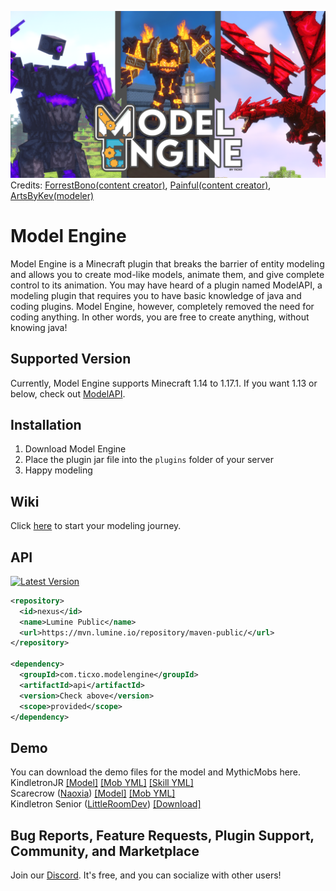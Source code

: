 ![Alt](/ModelEngineBanner.png )
Credits: [ForrestBono(content creator)](https://www.youtube.com/c/Forrestbono), [Painful(content creator)](https://www.youtube.com/c/Painful), [ArtsByKev(modeler)](https://www.youtube.com/channel/UCArJoJbKdI4afzB9QiZWPCA)
# Model Engine
Model Engine is a Minecraft plugin that breaks the barrier of entity modeling and allows you to create mod-like models, animate them, and give complete control to its animation. You may have heard of a plugin named ModelAPI, a modeling plugin that requires you to have basic knowledge of java and coding plugins. Model Engine, however, completely removed the need for coding anything. In other words, you are free to create anything, without knowing java!

## Supported Version
Currently, Model Engine supports Minecraft 1.14 to 1.17.1. If you want 1.13 or below, check out [ModelAPI](https://www.spigotmc.org/resources/modelapi-custom-entity-model-manager.68014/).

## Installation
1. Download Model Engine
2. Place the plugin jar file into the `plugins` folder of your server
3. Happy modeling

## Wiki
Click [here](https://github.com/Ticxo/Model-Engine-Wiki/wiki) to start your modeling journey.

## API
[![Latest Version](https://img.shields.io/maven-metadata/v?metadataUrl=https%3A%2F%2Fmvn.lumine.io%2Frepository%2Fmaven-public%2Fcom%2Fticxo%2Fmodelengine%2Fapi%2Fmaven-metadata.xml)](https://mvn.lumine.io/service/rest/repository/browse/maven-releases/com/ticxo/modelengine/api/)

```xml
<repository>
  <id>nexus</id>
  <name>Lumine Public</name>
  <url>https://mvn.lumine.io/repository/maven-public/</url>
</repository>

<dependency>
  <groupId>com.ticxo.modelengine</groupId>
  <artifactId>api</artifactId>
  <version>Check above</version>
  <scope>provided</scope>
</dependency>
```

## Demo
You can download the demo files for the model and MythicMobs here.  
KindletronJR [[Model]](https://drive.google.com/file/d/1gMiE6mii_9AiRRj9QFq480xvrRPW9Gdg/view?usp=sharing) [[Mob YML]](https://github.com/Ticxo/Model-Engine-Wiki/blob/master/wiki/KindletronJR.yml) [[Skill YML]](https://github.com/Ticxo/Model-Engine-Wiki/blob/master/wiki/KindletronSkills.yml)  
Scarecrow ([Naoxia](https://www.youtube.com/channel/UCc5itTcpJZV_5Sj2VvfS1DA)) [[Model]](https://drive.google.com/file/d/122-TiGNuDWCMov4NjVD-44sEtVAsC8rM/view?usp=sharing) [[Mob YML]](https://github.com/Ticxo/Model-Engine-Wiki/blob/master/wiki/Scarecrow.yml)  
Kindletron Senior ([LittleRoomDev](https://www.youtube.com/channel/UCGgqcLqJSpXVqanJyE_6L3A)) [[Download]](https://www.patreon.com/posts/kindletron-free-49222891)

## Bug Reports, Feature Requests, Plugin Support, Community, and Marketplace
Join our [Discord](https://discord.gg/vbdyuac). It's free, and you can socialize with other users!
